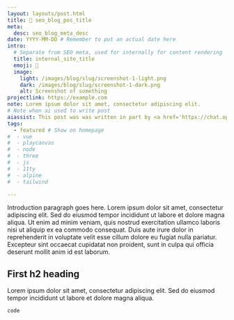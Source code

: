 ```yaml
---
layout: layouts/post.html
title: 📱 seo_blog_pos_title
meta:
  desc: seo_blog_meta_desc
date: YYYY-MM-DD # Remember to put an actual date here
intro:
  # Separate from SEO meta, used for internally for content rendering
  title: internal_site_title
  emoji: 📱
  image:
    light: /images/blog/slug/screenshot-1-light.png
    dark: /images/blog/slug/screenshot-1-dark.png
    alt: Screenshot of something
projectlink: https://example.com
note: Lorem ipsum dolor sit amet, consectetur adipiscing elit.
# Note when ai used to write post
aiassist: This post was was written in part by <a href='https://chat.openai.com' target='_blank'>ChatGPT</a>.
tags:
  - featured # Show on homepage
#  - vue
#  - playcanvas
#  - node
#  - three
#  - js
#  - 11ty
#  - alpine
#  - tailwind

---
```


Introduction paragraph goes here. Lorem ipsum dolor sit amet, consectetur adipiscing elit. Sed do eiusmod tempor incididunt ut labore et dolore magna aliqua. Ut enim ad minim veniam, quis nostrud exercitation ullamco laboris nisi ut aliquip ex ea commodo consequat. Duis aute irure dolor in reprehenderit in voluptate velit esse cillum dolore eu fugiat nulla pariatur. Excepteur sint occaecat cupidatat non proident, sunt in culpa qui officia deserunt mollit anim id est laborum.

## First h2 heading

Lorem ipsum dolor sit amet, consectetur adipiscing elit. Sed do eiusmod tempor incididunt ut labore et dolore magna aliqua.

```bash
code
```
